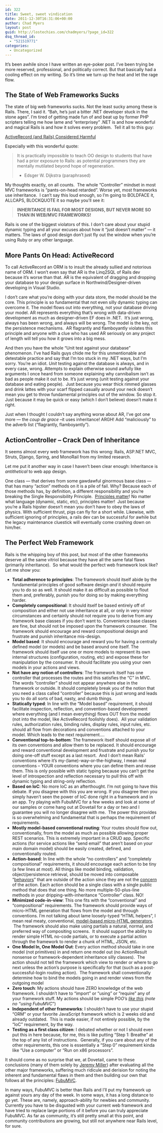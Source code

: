```yaml
---
id: 322
title: Sweet, sweet vindication
date: 2011-12-30T16:31:06+00:00
author: Chad Myers
layout: post
guid: http://lostechies.com/chadmyers/?page_id=322
dsq_thread_id:
  - "521519771"
categories:
  - Uncategorized
---
```

It&#8217;s been awhile since I have written an eye-poker post. I&#8217;ve been trying be more reserved, professional, and politically correct. But that basically had a cooling effect on my writing. So it&#8217;s time we turn up the heat and let the rage flow.

## The State of Web Frameworks Sucks

The state of big web frameworks sucks. Not the least sucky among these is Rails. There, I said it. &#8220;Bah, he&#8217;s just a bitter .NET developer stuck in the stone ages&#8221;. I&#8217;m tired of getting made fun of and beat up by former PHP scripters telling me how lame and &#8220;enterprisey&#8221; .NET is and how wonderful and magical Rails is and how it solves every problem.  Tell it all to this guy:

[ActiveRecord (and Rails) Considered Harmful](http://blog.steveklabnik.com/posts/2011-12-30-active-record-considered-harmful "ActiveRecord (and Rails) Considered Harmful")

Especially with this wonderful quote:

> It is practically impossible to teach OO design to students that have had a prior exposure to Rails: as potential programmers they are mentally mutilated beyond hope of regeneration.
> 
>   * Edsger W. Dijkstra (paraphrased)

My thoughts exactly, on all counts.  The whole &#8220;Controller&#8221; mindset in most MVC frameworks is &#8220;pants-on-head retarded&#8221;. Worse yet, most frameworks use inheritance.  I can&#8217;t say this loud enough, so I&#8217;m going to BOLDFACE it, ALLCAPS, BLOCKQUOTE it so maybe you&#8217;ll see it:

> **INHERITANCE IS FAIL FOR MOST DESIGNS, BUT NEVER MORE SO THAN IN WEB/MVC FRAMEWORKS!**

Rails is one of the biggest violators of this. I don&#8217;t care about your stupid dynamic typing and all your excuses about how it &#8220;just doesn&#8217;t matter&#8221; &#8212; it matters. The laws of good design don&#8217;t just fly out the window when you&#8217;re using Ruby or any other language.

## More Pants On Head: ActiveRecord

To call ActiveRecord an ORM is to insult the already sullied and notorious name of ORM. I won&#8217;t even say that AR is the Linq2SQL of Rails dev because it&#8217;s worse than that. AR is the equivalent of dragging and dropping your database to your design surface in Northwind/Designer-driven developing in Visual Studio.

I don&#8217;t care what you&#8217;re doing with your data store, the model should be the core. This principle is so fundamental that not even silly dynamic typing can overcome it. The model flows out into everything, not your database driving your model. AR represents everything that&#8217;s wrong with data-driven development as much as designer-driven EF does in .NET.  It&#8217;s just wrong, always has been wrong, and always will be wrong. The model is the key, not the persistence mechanisms.  AR flagrantly and flamboyantly violates this principle and anyone with a clue who has used AR seriously on any project of length will tell you how it grows into a big mess.

And then you have the whole &#8220;Unit test against your database&#8221; phenomenon. I&#8217;ve had Rails guys chide me for this unmentionable and detestable practice and say that I&#8217;m too stuck in my .NET ways, but I&#8217;m sorry. You&#8217;re an idiot. _Unit_ testing against the database is always, and in every case, wrong. Attempts to explain otherwise sound awfully like arguments I once heard from someone explaining why cannibalism isn&#8217;t as bad as people make it out to be. It&#8217;s just wrong (unit testing against your database and eating people).  Just because you wear thick rimmed glasses and drink lattes with your scarf flipped casually around your neck doesn&#8217;t mean you get to throw fundamental principles out of the window. So stop it. Just because it may be quick or easy (which I don&#8217;t believe) doesn&#8217;t make it right.

Just when I thought I couldn&#8217;t say anything worse about AR, I&#8217;ve got one more &#8212; the _coup de grace_ &#8211;it uses inheritance! ARGH! Add &#8220;maliciously&#8221; to the adverb list (&#8220;flagrantly, flamboyantly&#8221;).

## ActionController &#8211; Crack Den of Inheritance

It seems almost every web framework has this wrong: Rails, ASP.NET MVC, Struts, Django, Spring, and MonoRail from my limited research.

Let me put it another way in case I haven&#8217;t been clear enough: Inheritance is _antithetical_ to web app design.

One class &#8212; that derives from some gawdawful ginormous base class &#8212; that has many &#8220;action&#8221; methods on it is a pile of fail. Why? Because each of those methods has, by definition, a different responsibility and you&#8217;re breaking the Single Responsibility Principle.  [Principles matter](http://lostechies.com/chadmyers/2009/02/12/laws-rules-principles-patterns-and-practices/)! No matter what language (dynamic, static, etc), principles matter!  Just because you&#8217;re a Rails hipster doesn&#8217;t mean you don&#8217;t have to obey the laws of physics. With sufficient thrust, pigs can fly for a short while. Likewise, with sufficient ignoring of principles, a rails dev can be successful for awhile but the legacy maintenance cluestick will eventually come crashing down on him/her.

## The Perfect Web Framework

Rails is the whipping boy of this post, but most of the other frameworks deserve all the same vitriol because they have all the same fatal flaws (primarily inheritance).  So what would the perfect web framework look like? Let me show you:

  * **Total adherence to principles**: The framework should itself abide by the fundamental principles of good software design _and_ it should require you to do so as well. It should make it as difficult as possible to flout them and, preferably, punish you for doing so by making everything harder.
  * **Completely compositional**: It should itself be based entirely off of composition and either not use inheritance at all, or only in very minor circumstances and certainly should not require you to derive from any framework base classes if you don&#8217;t want to. Convenience base classes are fine, but should not be imposed upon the framework consumer.  The framework should encourage and reward compositional design and frustrate and punish inheritance mis-design.
  * **Model based**: It should encourage and reward you for having a centrally defined model (or models) and be based around one itself. The framework should itself use one or more models to represent its own internal structures (configuration, routing, etc) and expose these for manipulation by the consumer. It should facilitate you using your own models in your actions and views.
  * **Not have any notion of controllers**: The framework itself has one controller that processes the routes and this satisfies the &#8220;C&#8221; in MVC. The words &#8220;controller&#8221; should not appear anywhere else in the framework or outside. It should completely break you of the notion that you need a class called &#8220;controller&#8221; because this is just wrong and leads you to do all sorts of bad, nasty, and dumb things.
  * **Statically typed**: In line with the &#8220;Model based&#8221; requirement, it should facilitate inspection, reflection, and convention-based development where everything (and I mean everything) flows OUT from the model (not into the model, like ActiveRecord foolishly does).  All your validation rules, authorization rules, binding rules, display rules, input rules, etc. should all flow from decorations and conventions attached to your model. Which leads to the next requirement&#8230;.
  * **Conventional top-to-bottom**: The framework itself should expose all of its own conventions and allow them to be replaced. It should encourage and reward conventional development and frustrate and punish you for doing one-off stuff except as a last resort.  And I don&#8217;t mean Rails&#8217; conventions where it&#8217;s my-(lame)-way-or-the-highway, I mean real conventions &#8211; YOUR conventions where you can define them and reuse them. This is only possible with static typing because you can&#8217;t get the level of introspection and reflection necessary to pull this off with dynamic typing and string-only reflection.
  * **Based on IoC**: No more IoC as an afterthought. I&#8217;m not going to have this debate. If you disagree with this you are wrong. If you disagree then you simply haven&#8217;t seen the power of IoC done right in a framework and in an app. Try playing with FubuMVC for a few weeks and look at some of our samples or come hang out at Dovetail for a day or two and I guarantee you will no longer disagree with me.  The power this provides is so overwhelming and fundamental that is perhaps the requirement of requirements.
  * **Mostly model-based conventional routing**: Your routes should flow out, conventionally, from the model as much as possible allowing proper REST scenarios. This is extremely important in a CRUD app. Specific actions (for service actions like &#8220;send email&#8221; that aren&#8217;t based on your main domain model) should be easily created, defined, and conventionally routed.
  * **Action-based**: In line with the whole &#8220;no controllers&#8221; and &#8220;completely compositional&#8221; requirements, it should encourage each action to be tiny (a few lines at most). All things like model binding, validation, object/persistence retrieval, should be moved into composable &#8220;[behaviors](http://lostechies.com/chadmyers/2011/06/23/cool-stuff-in-fubumvc-no-1-behaviors/)&#8221; that are outside of the action since they are not the [concern](http://lostechies.com/seanchambers/2008/03/15/ptom-single-responsibility-principle/ "Single Responsibility Principle") of the action. Each action should be a single class with a single public method that does that one thing. No more multiple-50-plus-line methods in your dripping-with-inheritance &#8220;Controller&#8221; class. NO!
  * **Minimized code-in-view**: This one fits with the &#8220;conventional&#8221; and &#8220;compositional&#8221; requirements. The framework should provide ways of micro-HTML generation that flows from the model and through conventions. I&#8217;m not talking about lame loosely-typed &#8220;HTML helpers&#8221;, I mean real meaty, conventional, [model-based micro-HTML generators](https://github.com/chadmyers/fubumvc-package-demo/blob/master/source/SuperHtml5Package/Html5PlaceholderFieldLayout.cs).  The framework should also make using partials a natural, normal, and preferred way of compositing screens.  It should support the ability to render simple HTML no-code partials, or to execute a partial action through the framework to render a chunk of HTML, JSON, etc.
  * **One Model In, One Model Out**: Every action method should take in one model (not primitives) in and return one model out (no ActionResult nonsense or framework-dependent inheritance silly classes).  The action should not tell the framework which view to render or where to go next unless the action&#8217;s purpose is specifically for that (such as a post-successful-login routing action).  The framework shall conventionally determine how to bind the models going in and render views from the outgoing model
  * **Zero touch**: My actions should have ZERO knowledge of the web framework. I shouldn&#8217;t have to &#8220;import&#8221; or &#8220;using&#8221; or &#8220;require&#8221; any of your framework stuff. My actions should be simple PO*O&#8217;s [like this](https://github.com/DarthFubuMVC/fubumvc-examples/blob/master/src/Actions/HandlerStyle/SimpleWebsite/Handlers/Movies/ListHandler.cs) (note no &#8220;using FubuMVC*&#8221;)
  * **Independent of other frameworks**: I shouldn&#8217;t have to use your stupid &#8220;ORM&#8221; or your favorite JavaScript framework which is 2 weeks old and already outdated.  This is made easier, if not entirely possible, by the &#8220;IoC&#8221; requirement, by the way.
  * **Testing as a first class citizen**: I debated whether or not I should even put this in here because, for me, this is like putting &#8220;Step 1: Breathe&#8221; at the top of any list of instructions.  Generally, if you care about any of the other requirements, this one is essentially a &#8220;Step 0&#8221; requirement kinda like &#8220;Use a computer&#8221; or &#8220;Run on x86 processors&#8221;.

It should come as no surprise that we, at Dovetail, came to these conclusions (many of them solely by [Jeremy Miller](codebetter.com/jeremymiller)) after evaluating all the other major frameworks, suffering much ridicule and derision for noting the inherent and fundamental flaws in them and then building our own that follows all the principles: [FubuMVC](http://mvc.fubu-project.org).

In many ways, FubuMVC is better than Rails and I&#8217;ll put my framework up against yours any day of the week. In some ways, it has a long distance to go yet. These are, namely, approach-ability for newbies and community. Currently you have to be disgusted with your current web framework and have tried to replace large portions of it before you can truly appreciate FubuMVC. As far as community, it&#8217;s still pretty small at this point, and community contributions are growing, but still not anywhere near Rails level, for sure.
